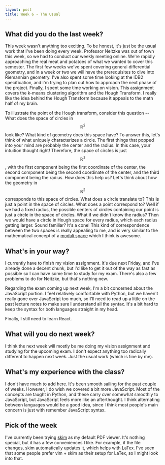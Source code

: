 ```yaml
---
layout: post
title: Week 6 - The Usual
---
```


## What did you do the last week?

This week wasn't anything too exciting. To be honest, it's just be the usual
work that I've been doing every week. Professor Neitzke was out of town this
week, so we had to conduct our weekly meeting online. We're rapidly approaching
the real meat and potatoes of what we wanted to cover this semester. The
first few weeks we've spent covering general differential geometry, and in a week
or two we will have the prerequisites to dive into Riemannian geometry. I've
also spent some time looking at the IDB2 specification, and I'm trying to plan out
how to approach the next phase of the project. Finally, I spent some time working
on vision. This assignment covers the k-means clustering algorithm and the Hough
Transform. I really like the idea behind the Hough Transform because it appeals
to the math half of my brain.

To illustrate the point of the Hough transform, consider this question --
What does the space of circles in $$\mathbb{R}^2$$ look like? What kind of
geometry does this space have? To answer this, let's think of what uniquely
characterizes a circle. The first things that popped into your mind are probably
the center and the radius. In this case, your intuition thought right! Therefore,
the space of circles is just $$\mathbb{R^3}$$, with the first component being
the first coordinate of the center, the second component being the second coordinate
of the center, and the third component being the radius. How does this help us?
Let's think about how the geometry in $$\mathbb{R}^2$$ corresponds to this space
of circles. What does a circle translate to? This is just a point in the space of circles.
What does a point correspond to? Well if we had a fixed radius, the possible
centers of circles containing our point is just a circle in the space of circles.
What if we didn't know the radius? Then we would have a circle in Hough space
for every radius, which each radius getting larger. Sound familiar? It's a cone!
This kind of correspondence between the two spaces is really appealing to me, and
is very similar to the mathematical concept of a [moduli space](https://en.wikipedia.org/wiki/Moduli_space)
which I think is awesome.


## What's in your way?

I currently have to finish my vision assignment. It's due next Friday, and I've
already done a decent chunk, but I'd like to get it out of the way as fast as possible
so I can have some time to study for my exam. There's also a few problems to
do for Neitzke, but that's nothing new.

Regarding the exam coming up next week, I'm a bit concerned about the JavaScript
portion. I feel relatively comfortable with Python, but we haven't really gone over
JavaScript too much, so I'll need to read up a little on the past lecture notes
to make sure I understand all the syntax. It's a bit hard to keep the syntax for
both languages straight in my head.

Finally, I still need to learn React.


## What will you do next week?

I think the next week will mostly be me doing my vision assignment and
studying for the upcoming exam. I don't expect anything too radically
different to happen next week. Just the usual work (which is fine by me).


## What's my experience with the class?

I don't have much to add here. It's been smooth sailing for the past couple
of weeks. However, I do wish we covered a bit more JavaScript. Most of the
concepts are taught in Python, and these carry over somewhat smoothly to JavaScript,
but JavaScript feels more like an afterthought. I think alternating between languages
would be a good idea, since I think most people's main concern is just with
remember JavaScript syntax.

## Pick of the week

I've currently been trying [skim](http://skim-app.sourceforge.net) as my default PDF
viewer. It's nothing special, but it has a few conveniences I like. For example,
if the file changes, skim automatically updates it, which helps with LaTex.
I've seen that some people prefer vim + skim as their setup for LaTex, so I might
look into that.
